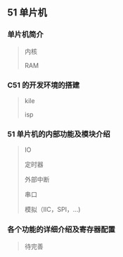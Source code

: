 ## 51 单片机

### 单片机简介

> 内核
>
> RAM

### C51 的开发环境的搭建

> kile
>
> isp

### 51 单片机的内部功能及模块介绍

> IO
>
> 定时器
>
> 外部中断
>
> 串口
>
> 模拟（IIC，SPI，…)

### 各个功能的详细介绍及寄存器配置

> 待完善
